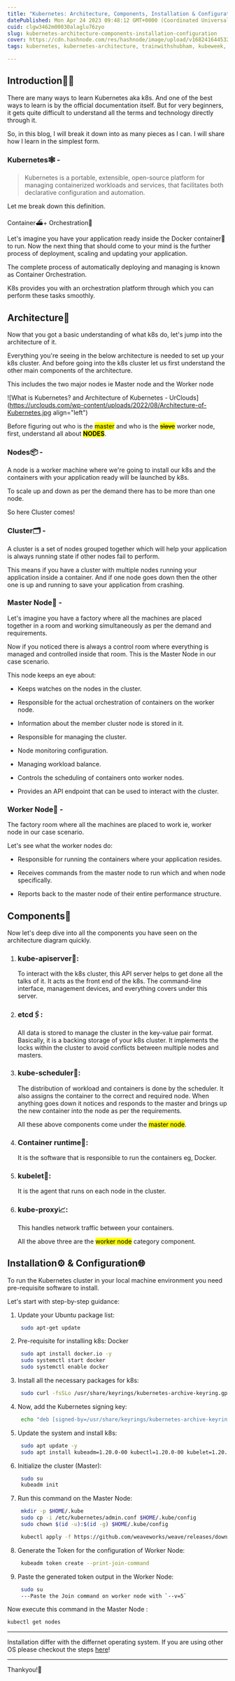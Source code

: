 ```yaml
---
title: "Kubernetes: Architecture, Components, Installation & Configuration"
datePublished: Mon Apr 24 2023 09:48:12 GMT+0000 (Coordinated Universal Time)
cuid: clgw3462m00030alaglu76zyo
slug: kubernetes-architecture-components-installation-configuration
cover: https://cdn.hashnode.com/res/hashnode/image/upload/v1682416445322/5b1f8021-d222-4760-9ce9-e2e6559d241e.png
tags: kubernetes, kubernetes-architecture, trainwithshubham, kubeweek, kubeweekchallenge

---
```


## Introduction🧑‍🦯

There are many ways to learn Kubernetes aka k8s. And one of the best ways to learn is by the official documentation itself. But for very beginners, it gets quite difficult to understand all the terms and technology directly through it.

So, in this blog, I will break it down into as many pieces as I can. I will share how I learn in the simplest form.

### Kubernetes🕸️ -

> Kubernetes is a portable, extensible, open-source platform for managing containerized workloads and services, that facilitates both declarative configuration and automation.

Let me break down this definition.

Container⛴️+ Orchestration🛟

Let's imagine you have your application ready inside the Docker container🐬 to run. Now the next thing that should come to your mind is the further process of deployment, scaling and updating your application.

The complete process of automatically deploying and managing is known as Container Orchestration.

K8s provides you with an orchestration platform through which you can perform these tasks smoothly.

## Architecture👾

Now that you got a basic understanding of what k8s do, let's jump into the architecture of it.

Everything you're seeing in the below architecture is needed to set up your k8s cluster. And before going into the k8s cluster let us first understand the other main components of the architecture.

This includes the two major nodes ie Master node and the Worker node

![What is Kubernetes? and Architecture of Kubernetes - UrClouds](https://urclouds.com/wp-content/uploads/2022/08/Architecture-of-Kubernetes.jpg align="left")

Before figuring out who is the <mark>master</mark> and who is the <mark><s>slave</s></mark> worker node, first, understand all about **<mark>NODES</mark>**.

### Nodes📦 -

A node is a worker machine where we're going to install our k8s and the containers with your application ready will be launched by k8s.

To scale up and down as per the demand there has to be more than one node.

So here Cluster comes!

### Cluster🗂️ -

A cluster is a set of nodes grouped together which will help your application is always running state if other nodes fail to perform.

This means if you have a cluster with multiple nodes running your application inside a container. And if one node goes down then the other one is up and running to save your application from crashing.

### Master Node📑 -

Let's imagine you have a factory where all the machines are placed together in a room and working simultaneously as per the demand and requirements.

Now if you noticed there is always a control room where everything is managed and controlled inside that room. This is the Master Node in our case scenario.

This node keeps an eye about:

* Keeps watches on the nodes in the cluster.
    
* Responsible for the actual orchestration of containers on the worker node.
    
* Information about the member cluster node is stored in it.
    
* Responsible for managing the cluster.
    
* Node monitoring configuration.
    
* Managing workload balance.
    
* Controls the scheduling of containers onto worker nodes.
    
* Provides an API endpoint that can be used to interact with the cluster.
    

### Worker Node🧾 -

The factory room where all the machines are placed to work ie, worker node in our case scenario.

Let's see what the worker nodes do:

* Responsible for running the containers where your application resides.
    
* Receives commands from the master node to run which and when node specifically.
    
* Reports back to the master node of their entire performance structure.
    

## Components🧰

Now let's deep dive into all the components you have seen on the architecture diagram quickly.

1. ### kube-apiserver🔗:
    
    To interact with the k8s cluster, this API server helps to get done all the talks of it. It acts as the front end of the k8s. The command-line interface, management devices, and everything covers under this server.
    
2. ### etcd🖇️:
    
    All data is stored to manage the cluster in the key-value pair format. Basically, it is a backing storage of your k8s cluster. It implements the locks within the cluster to avoid conflicts between multiple nodes and masters.
    
3. ### kube-scheduler🧷:
    
    The distribution of workload and containers is done by the scheduler. It also assigns the container to the correct and required node. When anything goes down it notices and responds to the master and brings up the new container into the node as per the requirements.
    
    All these above components come under the <mark>master node</mark>.
    
4. ### Container runtime📎:
    
    It is the software that is responsible to run the containers eg, Docker.
    
5. ### kubelet🔎:
    
    It is the agent that runs on each node in the cluster.
    
6. ### kube-proxy📈:
    
    This handles network traffic between your containers.
    
    All the above three are the <mark>worker node</mark> category component.
    

## Installation⚙️ & Configuration🌐

To run the Kubernetes cluster in your local machine environment you need pre-requisite software to install.

Let's start with step-by-step guidance:

1. Update your Ubuntu package list:
    
    ```bash
     sudo apt-get update
    ```
    
2. Pre-requisite for installing k8s: Docker
    
    ```bash
     sudo apt install docker.io -y
     sudo systemctl start docker
     sudo systemctl enable docker
    ```
    
3. Install all the necessary packages for k8s:
    
    ```bash
     sudo curl -fsSLo /usr/share/keyrings/kubernetes-archive-keyring.gpg https://packages.cloud.google.com/apt/doc/apt-key.gpg
    ```
    
4. Now, add the Kubernetes signing key:
    
    ```bash
     echo "deb [signed-by=/usr/share/keyrings/kubernetes-archive-keyring.gpg] https://apt.kubernetes.io/ kubernetes-xenial main" | sudo tee /etc/apt/sources.list.d/kubernetes.list
    ```
    
5. Update the system and install k8s:
    
    ```bash
     sudo apt update -y
     sudo apt install kubeadm=1.20.0-00 kubectl=1.20.0-00 kubelet=1.20.0-00 -y
    ```
    
6. Initialize the cluster (Master):
    
    ```bash
     sudo su
     kubeadm init
    ```
    
7. Run this command on the Master Node:
    
    ```bash
     mkdir -p $HOME/.kube
     sudo cp -i /etc/kubernetes/admin.conf $HOME/.kube/config
     sudo chown $(id -u):$(id -g) $HOME/.kube/config
    ```
    
    ```bash
     kubectl apply -f https://github.com/weaveworks/weave/releases/download/v2.8.1/weave-daemonset-k8s.yaml
    ```
    
8. Generate the Token for the configuration of Worker Node:
    
    ```bash
     kubeadm token create --print-join-command
    ```
    
9. Paste the generated token output in the Worker Node:
    
    ```bash
     sudo su
     ---Paste the Join command on worker node with `--v=5`
    ```
    

Now execute this command in the Master Node :

```bash
kubectl get nodes
```

---

Installation differ with the differnet operating system. If you are using other OS please checkout the steps [here](https://kubernetes.io/docs/setup/)!

---

Thankyou!🖤